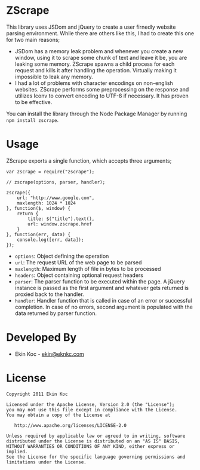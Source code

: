 ZScrape
====================

This library uses JSDom and jQuery to create a user firnedly website parsing environment. While there are
others like this, I had to create this one for two main reasons;

 * JSDom has a memory leak problem and whenever you create a new window, using it to scrape some chunk of text and leave it be, you are leaking some memory. ZScrape spawns a child process for each request and kills it after handling the operation. Virtually making it impossible to leak any memory.
 * I had a lot of problems with character encodings on non-english websites. ZScrape performs some preprocessing on the response and utilizes Iconv to convert encoding to UTF-8 if necessary. It has proven to be effective.

You can install the library through the Node Package Manager by running
`npm install zscrape`.

Usage
====================
ZScrape exports a single function, which accepts three arguments;

    var zscrape = require("zscrape");

    // zscrape(options, parser, handler);

    zscrape({
        url: "http://www.google.com",
        maxlength: 1024 * 1024
    }, function($, window) {
        return {
            title: $("title").text(),
            url: window.zscrape.href
        }
    }, function(err, data) {
        console.log([err, data]);
    });

 * `options`: Object defining the operation
  * `url`: The request URL of the web page to be parsed
  * `maxlength`: Maximum length of file in bytes to be processed
  * `headers`: Object containing optional request headers
 * `parser`: The parser function to be executed within the page. A jQuery instance is passed as the first argument and whatever gets returned is proxied back to the handler.
 * `handler`: Handler function that is called in case of an error or successful completion. In case of no errors, second argument is populated with the data returned by parser function.


Developed By
============

* Ekin Koc - <ekin@eknkc.com>

License
=======

    Copyright 2011 Ekin Koc

    Licensed under the Apache License, Version 2.0 (the "License");
    you may not use this file except in compliance with the License.
    You may obtain a copy of the License at

       http://www.apache.org/licenses/LICENSE-2.0

    Unless required by applicable law or agreed to in writing, software
    distributed under the License is distributed on an "AS IS" BASIS,
    WITHOUT WARRANTIES OR CONDITIONS OF ANY KIND, either express or implied.
    See the License for the specific language governing permissions and
    limitations under the License.
